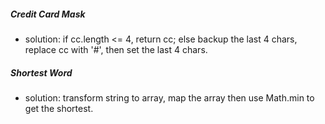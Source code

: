 ##### Credit Card Mask
* solution: if cc.length <= 4, return cc;
			else backup the last 4 chars, replace cc with '#', then set the last 4 chars.  
			
##### Shortest Word
* solution: transform string to array, map the array then use Math.min to get the shortest.
